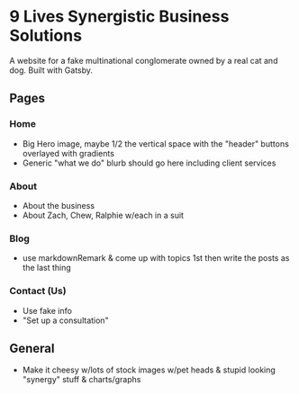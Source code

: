 # 9 Lives Synergistic Business Solutions

A website for a fake multinational conglomerate owned by a real cat and dog. Built with Gatsby.

## Pages

### Home

- Big Hero image, maybe 1/2 the vertical space with the "header" buttons overlayed with gradients
- Generic "what we do" blurb should go here including client services

### About

- About the business
- About Zach, Chew, Ralphie w/each in a suit

### Blog

- use markdownRemark & come up with topics 1st then write the posts as the last thing

### Contact (Us)

- Use fake info
- "Set up a consultation"

## General

- Make it cheesy w/lots of stock images w/pet heads & stupid looking "synergy" stuff & charts/graphs

